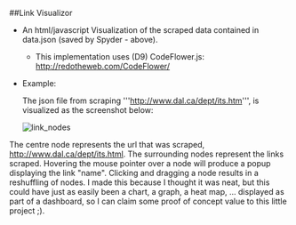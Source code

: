 ##Link Visualizor


- An html/javascript Visualization of the scraped data contained in data.json (saved by Spyder - above). 
  - This implementation uses (D9) CodeFlower.js: http://redotheweb.com/CodeFlower/
  
- Example:

    The json file from scraping '''http://www.dal.ca/dept/its.htm''', is visualized as the screenshot below:

  ![link_nodes](https://cloud.githubusercontent.com/assets/2049888/4366866/9bc95cd0-42c7-11e4-88a3-e272e4d5335a.png)


The centre node represents the url that was scraped, http://www.dal.ca/dept/its.html. The surrounding nodes represent the links scraped. Hovering the mouse pointer over a node will produce a popup displaying the link "name". Clicking and dragging a node results in a reshuffling of nodes. I made this because I thought it was neat, but this could have just as easily been a chart, a graph, a heat map, ... displayed as part of a dashboard, so I can claim some proof of concept value to this little project ;).
